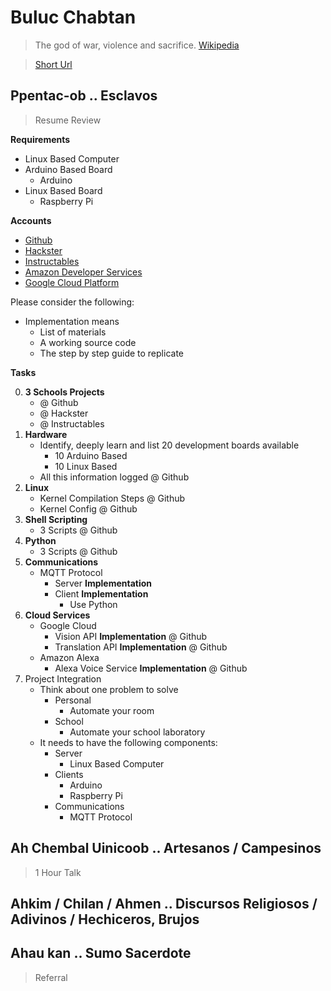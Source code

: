 # Buluc Chabtan

> The god of war, violence and sacrifice. [Wikipedia](https://en.wikipedia.org/wiki/List_of_Maya_gods_and_supernatural_beings)

> [Short Url](https://goo.gl/EaHYCN)

## Ppentac-ob .. Esclavos

> Resume Review

__Requirements__

- Linux Based Computer
- Arduino Based Board
  - Arduino
- Linux Based Board
  - Raspberry Pi

__Accounts__

- [Github](https://github.com/)
- [Hackster](https://www.hackster.io/)
- [Instructables](http://www.instructables.com/)
- [Amazon Developer Services](https://developer.amazon.com/)
- [Google Cloud Platform](https://cloud.google.com/)

Please consider the following:

- Implementation means
  - List of materials
  - A working source code
  - The step by step guide to replicate

__Tasks__

0. __3 Schools Projects__
   - @ Github
   - @ Hackster
   - @ Instructables
1. __Hardware__
   - Identify, deeply learn and list 20 development boards available
     - 10 Arduino Based
     - 10 Linux Based
   - All this information logged @ Github
1. __Linux__
   - Kernel Compilation Steps @ Github
   - Kernel Config @ Github
2. __Shell Scripting__
   - 3 Scripts @ Github
3. __Python__
   - 3 Scripts @ Github
4. __Communications__
   - MQTT Protocol
     - Server __Implementation__
     - Client __Implementation__
       - Use Python
5. __Cloud Services__
   - Google Cloud
     - Vision API __Implementation__ @ Github
     - Translation API __Implementation__ @ Github
   - Amazon Alexa
     - Alexa Voice Service __Implementation__ @ Github
6. Project Integration
   - Think about one problem to solve
     - Personal
       - Automate your room
     - School
       - Automate your school laboratory
   - It needs to have the following components:
     - Server
       - Linux Based Computer
     - Clients
       - Arduino
       - Raspberry Pi
     - Communications
       - MQTT Protocol

## Ah Chembal Uinicoob .. Artesanos / Campesinos

> 1 Hour Talk

## Ahkim / Chilan / Ahmen .. Discursos Religiosos / Adivinos / Hechiceros, Brujos

## Ahau kan .. Sumo Sacerdote

> Referral

